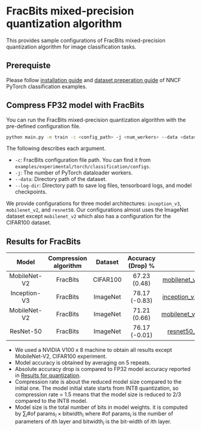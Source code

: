 # FracBits mixed-precision quantization algorithm

This provides sample configurations of FracBits mixed-precision quantization algorithm for image classification tasks.

## Prerequiste

Please follow [installation guide](../../../torch/classification/README.md#installation) and [dataset preperation guide](../../../torch/classification/README.md#dataset-preparation) of NNCF PyTorch classification examples.

## Compress FP32 model with FracBits

You can run the FracBits mixed-precision quantization algorithm with the pre-defined configuration file.

```bash
python main.py -m train -c <config_path> -j <num_workers> --data <dataset_path> --log-dir <path_for_logging>
```

The following describes each argument.

- `-c`: FracBits configuration file path. You can find it from `examples/experimental/torch/classification/configs`.
- `-j`: The number of PyTorch dataloader workers.
- `--data`: Directory path of the dataset.
- `--log-dir`: Directory path to save log files, tensorboard logs, and model checkpoints.

We provide configurations for three model architectures: `inception_v3`, `mobilenet_v2`, and `resnet50`. Our configurations almost uses the ImageNet dataset except `mobilenet_v2` which also has a configuration for the CIFAR100 dataset.

## Results for FracBits

|    Model     | Compression algorithm | Dataset  | Accuracy (Drop) % |                                                                       NNCF config file                                                                        | Compression rate |
| :----------: | :-------------------: | :------: | :---------------: | :-----------------------------------------------------------------------------------------------------------------------------------------------------------: | :--------------: |
| MobileNet-V2 |       FracBits        | CIFAR100 |   67.23 (0.48)    | [mobilenet_v2_cifar100_mixed_int_fracbits_msize.json](examples/experimental/torch/classification/configs/mobilenet_v2_cifar100_mixed_int_fracbits_msize.json) |       1.5        |
| Inception-V3 |       FracBits        | ImageNet |   78.17 (-0.83)   | [inception_v3_imagenet_mixed_int_fracbits_msize.json](examples/experimental/torch/classification/configs/inception_v3_imagenet_mixed_int_fracbits_msize.json) |       1.5        |
| MobileNet-V2 |       FracBits        | ImageNet |   71.21 (0.66)    | [mobilenet_v2_imagenet_mixed_int_fracbits_msize.json](examples/experimental/torch/classification/configs/mobilenet_v2_imagenet_mixed_int_fracbits_msize.json) |       1.5        |
|  ResNet-50   |       FracBits        | ImageNet |   76.17 (-0.01)   |     [resnet50_imagenet_mixed_int_fracbits_msize.json](examples/experimental/torch/classification/configs/resnet50_imagenet_mixed_int_fracbits_msize.json)     |       1.5        |

- We used a NVIDIA V100 x 8 machine to obtain all results except MobileNet-V2, CIFAR100 experiment.
- Model accuracy is obtained by averaging on 5 repeats.
- Absolute accuracy drop is compared to FP32 model accuracy reported in [Results for quantization](../../../torch/classification/README.md#results-for-quantization).
- Compression rate is about the reduced model size compared to the initial one. The model initial state starts from INT8 quantization, so compression rate = 1.5 means that the model size is reduced to 2/3 compared to the INT8 model.
- Model size is the total number of bits in model weights. it is computed by $\sum_i \textrm{\# of params}_i \times \textrm{bitwidth}_i$ where $\textrm{\# of params}_i$ is the number of parameters of $i$th layer and $\textrm{bitwidth}_i$ is the bit-width of $i$th layer.
